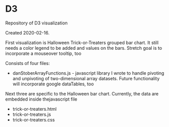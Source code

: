 # D3
Repository of D3 visualization

Created 2020-02-16.

First visualization is Halloween Trick-or-Treaters grouped bar chart.
It still needs a color legend to be added and values on the bars.
Stretch goal is to incorporate a mouseover tooltip, too

Consists of four files:

* danStoberArrayFunctions.js - javascript library I wrote to handle pivoting and unpivoting of two-dimensional array datasets.
    Future functionality will incorporate google dataTables, too
    
Next three are specific to the Halloween bar chart. Currently, the data are embedded inside thejavascript file
* trick-or-treaters.html
* trick-or-treaters.js
* trick-or-treaters.css




